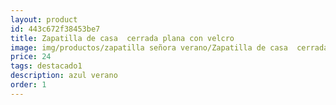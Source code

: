 ```yaml
---
layout: product
id: 443c672f38453be7
title: Zapatilla de casa  cerrada plana con velcro 
image: img/productos/zapatilla señora verano/Zapatilla de casa  cerrada plana con velcro =24=destacado1=azul verano.webp
price: 24
tags: destacado1
description: azul verano
order: 1
---
```

